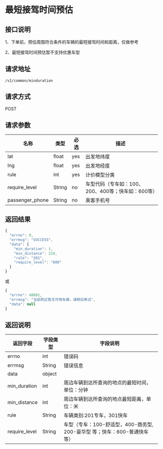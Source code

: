 # 最短接驾时间预估

## 接口说明

1、下单前，预估周围符合条件的车辆的最短接驾时间和距离，仅做参考

2、最短接驾时间预估暂不支持优惠车型

## 请求地址

`/v1/common/minduration`

## 请求方式

POST

## 请求参数

| 名称            | 类型   | 必选 | 描述                                               |
| --------------- | ------ | ---- | -------------------------------------------------- |
| lat             | float  | yes  | 出发地纬度                                         |
| lng             | float  | yes  | 出发地经度                                         |
| rule            | int    | yes  | 计价模型分类                                       |
| require_level   | String | no   | 车型代码（专车如：100、200、400等；快车如：600等） |
| passenger_phone | String | no   | 乘客手机号                                         |

## 返回结果

```js
{
  "errno": 0,
  "errmsg": "SUCCESS",
  "data": {
    "min_duration": 1,
    "min_distance": 224,
    "rule": "301",
    "require_level": "600"
  }
}
```

或

```js
{
  "errno": 40001,
  "errmsg": "当前附近暂无可用车辆，请稍后再试",
  "data": null
}
```

## 返回说明

| 返回字段      | 字段类型 | 字段说明                                                     |
| ------------- | -------- | ------------------------------------------------------------ |
| errno         | int      | 错误码                                                       |
| errmsg        | String   | 错误信息                                                     |
| data          | object   |                                                              |
| min_duration  | int      | 周边车辆到达所查询的地点的最短时间，单位：分钟               |
| min_distance  | int      | 周边车辆到达所查询的地点最短距离，单位：米                   |
| rule          | String   | 车辆类别:201专车，301快车                                    |
| require_level | String   | 车型（专车：100-舒适型，400-商务型, 200-豪华型 等；快车：600-普通快车 等） |